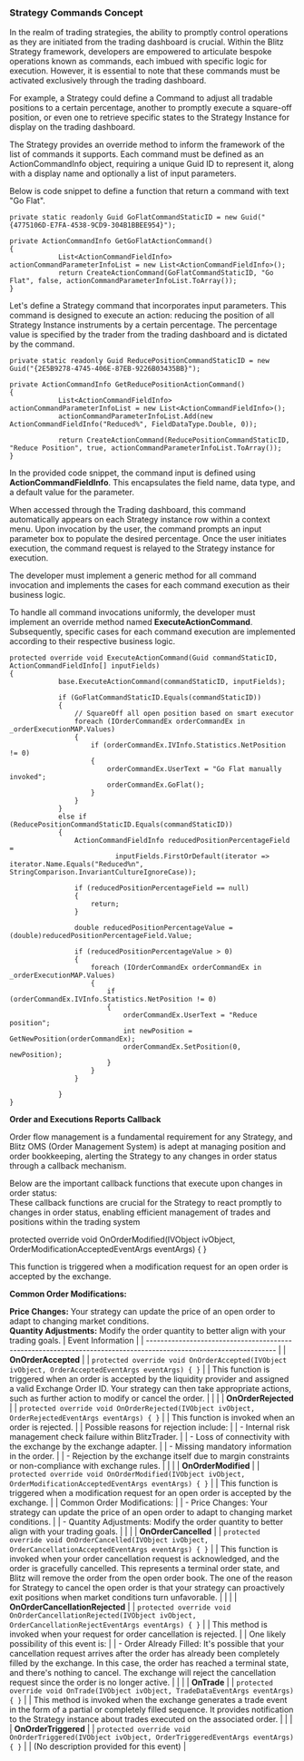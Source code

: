 
### Strategy Commands Concept
In the realm of trading strategies, the ability to promptly control operations as they are initiated from the trading dashboard is crucial. Within the Blitz Strategy framework, developers are empowered to articulate bespoke operations known as commands, each imbued with specific logic for execution. However, it is essential to note that these commands must be activated exclusively through the trading dashboard.

For example, a Strategy could define a Command to adjust all tradable positions to a certain percentage, another to promptly execute a square-off position, or even one to retrieve specific states to the Strategy Instance for display on the trading dashboard.

The Strategy provides an override method to inform the framework of the list of commands it supports. Each command must be defined as an ActionCommandInfo object, requiring a unique Guid ID to represent it, along with a display name and optionally a list of input parameters.

Below is code snippet to define a function that return a command with text "Go Flat".
```
private static readonly Guid GoFlatCommandStaticID = new Guid("{4775106D-E7FA-4538-9CD9-304B1BBEE954}");

private ActionCommandInfo GetGoFlatActionCommand()
{
            List<ActionCommandFieldInfo> actionCommandParameterInfoList = new List<ActionCommandFieldInfo>();
            return CreateActionCommand(GoFlatCommandStaticID, "Go Flat", false, actionCommandParameterInfoList.ToArray());
}
```
Let's define a Strategy command that incorporates input parameters. This command is designed to execute an action: reducing the position of all Strategy Instance instruments by a certain percentage. The percentage value is specified by the trader from the trading dashboard and is dictated by the command.
```
private static readonly Guid ReducePositionCommandStaticID = new Guid("{2E5B9278-4745-406E-87EB-9226B03435BB}");

private ActionCommandInfo GetReducePositionActionCommand()
{
            List<ActionCommandFieldInfo> actionCommandParameterInfoList = new List<ActionCommandFieldInfo>();
            actionCommandParameterInfoList.Add(new ActionCommandFieldInfo("Reduced%", FieldDataType.Double, 0));
          
            return CreateActionCommand(ReducePositionCommandStaticID, "Reduce Position", true, actionCommandParameterInfoList.ToArray());
}
```
In the provided code snippet, the command input is defined using **ActionCommandFieldInfo**. This encapsulates the field name, data type, and a default value for the parameter.  
  
When accessed through the Trading dashboard, this command automatically appears on each Strategy instance row within a context menu. Upon invocation by the user, the command prompts an input parameter box to populate the desired percentage. Once the user initiates execution, the command request is relayed to the Strategy instance for execution.  
  
The developer must implement a generic method for all command invocation and implements the cases for each command execution as their business logic.

To handle all command invocations uniformly, the developer must implement an override method named **ExecuteActionCommand**. Subsequently, specific cases for each command execution are implemented according to their respective business logic.
```
protected override void ExecuteActionCommand(Guid commandStaticID, ActionCommandFieldInfo[] inputFields)
{
            base.ExecuteActionCommand(commandStaticID, inputFields);

            if (GoFlatCommandStaticID.Equals(commandStaticID))
            {
                // SquareOff all open position based on smart executor
                foreach (IOrderCommandEx orderCommandEx in _orderExecutionMAP.Values)
                {
                    if (orderCommandEx.IVInfo.Statistics.NetPosition != 0)
                    {
                        orderCommandEx.UserText = "Go Flat manually invoked";
                        orderCommandEx.GoFlat();
                    }
                }
            }
            else if (ReducePositionCommandStaticID.Equals(commandStaticID))
            {
                ActionCommandFieldInfo reducedPositionPercentageField = 
                          inputFields.FirstOrDefault(iterator => iterator.Name.Equals("Reduced%n", StringComparison.InvariantCultureIgnoreCase));

                if (reducedPositionPercentageField == null)
                {
                    return;
                }

                double reducedPositionPercentageValue = (double)reducedPositionPercentageField.Value;

                if (reducedPositionPercentageValue > 0)
                {
                    foreach (IOrderCommandEx orderCommandEx in _orderExecutionMAP.Values)
                    {
                        if (orderCommandEx.IVInfo.Statistics.NetPosition != 0)
                        {
                            orderCommandEx.UserText = "Reduce position";
                            int newPosition = GetNewPosition(orderCommandEx);
                            orderCommandEx.SetPosition(0, newPosition);
                        }
                    }
                }

            }
}
```

**Order and Executions Reports Callback**

Order flow management is a fundamental requirement for any Strategy, and Blitz OMS (Order Management System) is adept at managing position and order bookkeeping, alerting the Strategy to any changes in order status through a callback mechanism.

Below are the important callback functions that execute upon changes in order status:  
These callback functions are crucial for the Strategy to react promptly to changes in order status, enabling efficient management of trades and positions within the trading system





protected  override  void OnOrderModified(IVObject ivObject, OrderModificationAcceptedEventArgs eventArgs) { }  
  
This function is triggered when a modification request for an open order is accepted by the exchange.

**Common Order Modifications:**

**Price Changes:** Your strategy can update the price of an open order to adapt to changing market conditions.  
**Quantity Adjustments:** Modify the order quantity to better align with your trading goals.
| Event Information                                                                                                 |
| ----------------------------------------------------------------------------------------------------------------- |
| **OnOrderAccepted**                                                                                                |
| `protected override void OnOrderAccepted(IVObject ivObject, OrderAcceptedEventArgs eventArgs) { }`                 |
| This function is triggered when an order is accepted by the liquidity provider and assigned a valid Exchange Order ID. Your strategy can then take appropriate actions, such as further action to modify or cancel the order. |
|                                                                                                                   |
| **OnOrderRejected**                                                                                                |
| `protected override void OnOrderRejected(IVObject ivObject, OrderRejectedEventArgs eventArgs) { }`                 |
| This function is invoked when an order is rejected.                                                               |
| Possible reasons for rejection include:                                                                            |
| - Internal risk management check failure within BlitzTrader.                                                      |
| - Loss of connectivity with the exchange by the exchange adapter.                                                |
| - Missing mandatory information in the order.                                                                     |
| - Rejection by the exchange itself due to margin constraints or non-compliance with exchange rules.                |
|                                                                                                                   |
| **OnOrderModified**                                                                                                |
| `protected override void OnOrderModified(IVObject ivObject, OrderModificationAcceptedEventArgs eventArgs) { }`     |
| This function is triggered when a modification request for an open order is accepted by the exchange.              |
| Common Order Modifications:                                                                                        |
| - Price Changes: Your strategy can update the price of an open order to adapt to changing market conditions.       |
| - Quantity Adjustments: Modify the order quantity to better align with your trading goals.                          |
|                                                                                                                   |
| **OnOrderCancelled**                                                                                               |
| `protected override void OnOrderCancelled(IVObject ivObject, OrderCancellationAcceptedEventArgs eventArgs) { }`    |
| This function is invoked when your order cancellation request is acknowledged, and the order is gracefully cancelled. This represents a terminal order state, and Blitz will remove the order from the open order book. The one of the reason for Strategy to cancel the open order is that your strategy can proactively exit positions when market conditions turn unfavorable. |
|                                                                                                                   |
| **OnOrderCancellationRejected**                                                                                    |
| `protected override void OnOrderCancellationRejected(IVObject ivObject, OrderCancellationRejectEventArgs eventArgs) { }` |
| This method is invoked when your request for order cancellation is rejected.                                      |
| One likely possibility of this event is:                                                                           |
| - Order Already Filled: It's possible that your cancellation request arrives after the order has already been completely filled by the exchange. In this case, the order has reached a terminal state, and there's nothing to cancel. The exchange will reject the cancellation request since the order is no longer active. |
|                                                                                                                   |
| **OnTrade**                                                                                                        |
| `protected override void OnTrade(IVObject ivObject, TradeDataEventArgs eventArgs) { }`                             |
| This method is invoked when the exchange generates a trade event in the form of a partial or completely filled sequence. It provides notification to the Strategy instance about trades executed on the associated order. |
|                                                                                                                   |
| **OnOrderTriggered**                                                                                               |
| `protected override void OnOrderTriggered(IVObject ivObject, OrderTriggeredEventArgs eventArgs) { }`               |
| (No description provided for this event)                                                                           |









